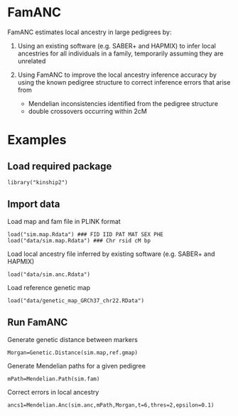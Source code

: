 # FamANC
FamANC estimates local ancestry in large pedigrees by: 
1. Using an existing software (e.g. SABER+ and HAPMIX) to infer local ancestries for all individuals in a family, temporarily assuming they are unrelated

2. Using FamANC to improve the local ancestry inference accuracy by using the known pedigree structure to correct inference errors that arise from
   - Mendelian inconsistencies identified from the pedigree structure
   - double crossovers occurring within 2cM


# Examples
## Load required package
```
library("kinship2")
```
## Import data
Load map and fam file in PLINK format
```
load("sim.map.Rdata") ### FID IID PAT MAT SEX PHE
load("data/sim.map.Rdata") ### Chr rsid cM bp
```
Load local ancestry file inferred by existing software (e.g. SABER+ and HAPMIX)
```
load("data/sim.anc.Rdata")
```
Load reference genetic map
```
load("data/genetic_map_GRCh37_chr22.RData") 
```
## Run FamANC
Generate genetic distance between markers
```
Morgan=Genetic.Distance(sim.map,ref.gmap)
```
Generate Mendelian paths for a given pedigree
```
mPath=Mendelian.Path(sim.fam)
```
Correct errors in local ancestry
```
ancs1=Mendelian.Anc(sim.anc,mPath,Morgan,t=6,thres=2,epsilon=0.1)
```
